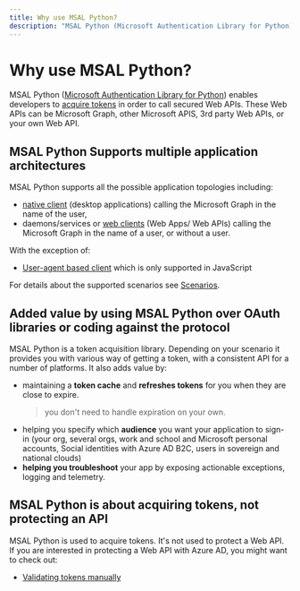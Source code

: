 ```yaml
---
title: Why use MSAL Python?
description: "MSAL Python (Microsoft Authentication Library for Python) enables developers to acquire tokens in order to call secured Web APIs**. These Web APIs can be the Microsoft Graph, other Microsoft APIS, 3rd party Web APIs, or your own Web API."
---
```


# Why use MSAL Python?

MSAL Python ([Microsoft Authentication Library for Python](https://github.com/AzureAD/microsoft-authentication-library-for-python)) enables developers to [acquire tokens](./acquiring-tokens.md) in order to call secured Web APIs. These Web APIs can be Microsoft Graph, other Microsoft APIS, 3rd party Web APIs, or your own Web API.

## MSAL Python Supports multiple application architectures

MSAL Python supports all the possible application topologies including:

- [native client](/azure/active-directory/develop/active-directory-dev-glossary#native-client)  (desktop applications) calling the Microsoft Graph in the name of the user,
- daemons/services or [web clients](/azure/active-directory/develop/active-directory-dev-glossary#web-client)  (Web Apps/ Web APIs) calling the Microsoft Graph in the name of a user, or without a user.

With the exception of:

- [User-agent based client](/azure/active-directory/develop/active-directory-dev-glossary#user-agent-based-client) which is only supported in JavaScript

For details about the supported scenarios see [Scenarios](https://github.com/AzureAD/microsoft-authentication-library-for-python/wiki/Scenarios).

## Added value by using MSAL Python over OAuth libraries or coding against the protocol

MSAL Python is a token acquisition library. Depending on your scenario it provides you with various way of getting a token, with a consistent API for a number of platforms.
It also adds value by:

- maintaining a **token cache** and **refreshes tokens** for you when they are close to expire.
  > you don't need to handle expiration on your own.
- helping you specify which **audience** you want your application to sign-in (your org, several orgs, work and school and Microsoft personal accounts, Social identities with Azure AD B2C, users in sovereign and national clouds)
- **helping you troubleshoot** your app by exposing actionable exceptions, logging and telemetry.

## MSAL Python is about acquiring tokens, not protecting an API

MSAL Python is used to acquire tokens. It's not used to protect a Web API. If you are interested in protecting a Web API with Azure AD, you might want to check out:

- [Validating tokens manually](/azure/active-directory/develop/access-tokens#validating-tokens)
